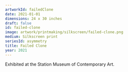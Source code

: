 ```yaml
---
artworkId: failedClone
date: 2021-01-01
dimensions: 24 x 30 inches
draft: false
id: failed-clone
image: artwork/printmaking/silkscreen/failed-clone.png
medium: Silkscreen print
seriesId: asymmetry
title: Failed Clone
year: 2021
---
```


Exhibited at the Station Museum of Contemporary Art.